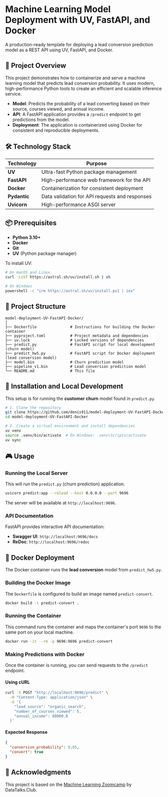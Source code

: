 # Machine Learning Model Deployment with UV, FastAPI, and Docker

A production-ready template for deploying a lead conversion prediction model as a REST API using UV, FastAPI, and Docker.

## 🎯 Project Overview

This project demonstrates how to containerize and serve a machine learning model that predicts lead conversion probability. It uses modern, high-performance Python tools to create an efficient and scalable inference service.

- **Model**: Predicts the probability of a lead converting based on their source, courses viewed, and annual income.
- **API**: A FastAPI application provides a `/predict` endpoint to get predictions from the model.
- **Deployment**: The application is containerized using Docker for consistent and reproducible deployments.

## 🛠 Technology Stack

| Technology | Purpose |
|------------|---------|
| **UV** | Ultra-fast Python package management |
| **FastAPI** | High-performance web framework for the API |
| **Docker** | Containerization for consistent deployment |
| **Pydantic** | Data validation for API requests and responses |
| **Uvicorn** | High-performance ASGI server |

## 📦 Prerequisites

- **Python 3.10+**
- **Docker**
- **Git**
- **UV** (Python package manager)

To install UV:
```bash
# On macOS and Linux
curl -LsSf https://astral.sh/uv/install.sh | sh

# On Windows
powershell -c "irm https://astral.sh/uv/install.ps1 | iex"
```

## 📁 Project Structure

```
model-deployment-UV-FastAPI-Docker/
│
├── Dockerfile               # Instructions for building the Docker container
├── pyproject.toml           # Project metadata and dependencies
├── uv.lock                  # Locked versions of dependencies
├── predict.py               # FastAPI script for local development (churn model)
├── predict_hw5.py           # FastAPI script for Docker deployment (lead conversion model)
├── model.bin                # Churn prediction model
├── pipeline_v1.bin          # Lead conversion prediction model
└── README.md                # This file
```

## 🔧 Installation and Local Development

This setup is for running the **customer churn** model found in `predict.py`.

```bash
# 1. Clone the repository
git clone https://github.com/denis911/model-deployment-UV-FastAPI-Docker.git
cd model-deployment-UV-FastAPI-Docker

# 2. Create a virtual environment and install dependencies
uv venv
source .venv/bin/activate  # On Windows: .venv\Scripts\activate
uv sync
```

## 🎮 Usage

### Running the Local Server

This will run the `predict.py` (churn prediction) application.

```bash
uvicorn predict:app --reload --host 0.0.0.0 --port 9696
```

The server will be available at `http://localhost:9696`.

### API Documentation

FastAPI provides interactive API documentation:

- **Swagger UI**: `http://localhost:9696/docs`
- **ReDoc**: `http://localhost:9696/redoc`

## 🐳 Docker Deployment

The Docker container runs the **lead conversion** model from `predict_hw5.py`.

### Building the Docker Image

The `Dockerfile` is configured to build an image named `predict-convert`.

```bash
docker build -t predict-convert .
```

### Running the Container

This command runs the container and maps the container's port `9696` to the same port on your local machine.

```bash
docker run -it --rm -p 9696:9696 predict-convert
```

### Making Predictions with Docker

Once the container is running, you can send requests to the `/predict` endpoint.

#### Using cURL

```bash
curl -X POST "http://localhost:9696/predict" \
  -H "Content-Type: application/json" \
  -d '{
    "lead_source": "organic_search",
    "number_of_courses_viewed": 5,
    "annual_income": 80000.0
  }'
```

#### Expected Response

```json
{
  "conversion_probability": 0.85,
  "convert": true
}
```

## 🤝 Acknowledgments

This project is based on the [Machine Learning Zoomcamp](https://github.com/DataTalksClub/machine-learning-zoomcamp) by DataTalks.Club.
